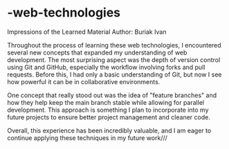 # -web-technologies
Impressions of the Learned Material
Author: Buriak Ivan

Throughout the process of learning these web technologies, I encountered several new concepts that expanded my understanding of web development. The most surprising aspect was the depth of version control using Git and GitHub, especially the workflow involving forks and pull requests. Before this, I had only a basic understanding of Git, but now I see how powerful it can be in collaborative environments.

One concept that really stood out was the idea of "feature branches" and how they help keep the main branch stable while allowing for parallel development. This approach is something I plan to incorporate into my future projects to ensure better project management and cleaner code.

Overall, this experience has been incredibly valuable, and I am eager to continue applying these techniques in my future work///


